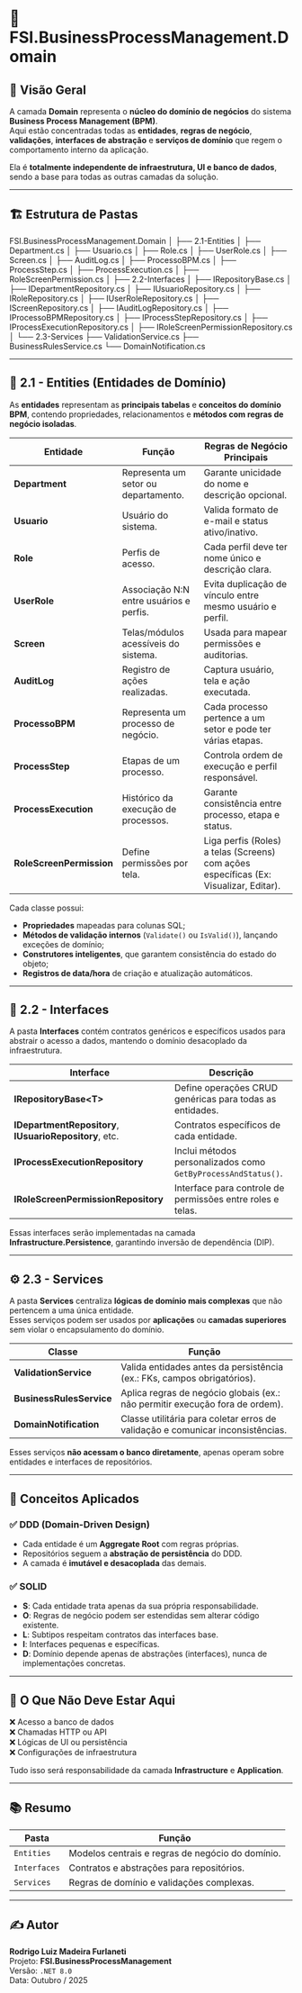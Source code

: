 ﻿# 🧩 FSI.BusinessProcessManagement.Domain

## 📘 Visão Geral

A camada **Domain** representa o **núcleo do domínio de negócios** do sistema **Business Process Management (BPM)**.  
Aqui estão concentradas todas as **entidades**, **regras de negócio**, **validações**, **interfaces de abstração** e **serviços de domínio** que regem o comportamento interno da aplicação.

Ela é **totalmente independente de infraestrutura, UI e banco de dados**, sendo a base para todas as outras camadas da solução.

---

## 🏗️ Estrutura de Pastas

FSI.BusinessProcessManagement.Domain
│
├── 2.1-Entities
│ ├── Department.cs
│ ├── Usuario.cs
│ ├── Role.cs
│ ├── UserRole.cs
│ ├── Screen.cs
│ ├── AuditLog.cs
│ ├── ProcessoBPM.cs
│ ├── ProcessStep.cs
│ ├── ProcessExecution.cs
│ ├── RoleScreenPermission.cs
│
├── 2.2-Interfaces
│ ├── IRepositoryBase.cs
│ ├── IDepartmentRepository.cs
│ ├── IUsuarioRepository.cs
│ ├── IRoleRepository.cs
│ ├── IUserRoleRepository.cs
│ ├── IScreenRepository.cs
│ ├── IAuditLogRepository.cs
│ ├── IProcessoBPMRepository.cs
│ ├── IProcessStepRepository.cs
│ ├── IProcessExecutionRepository.cs
│ ├── IRoleScreenPermissionRepository.cs
│
└── 2.3-Services
├── ValidationService.cs
├── BusinessRulesService.cs
└── DomainNotification.cs


---

## 🧱 2.1 - Entities (Entidades de Domínio)

As **entidades** representam as **principais tabelas** e **conceitos do domínio BPM**, contendo propriedades, relacionamentos e **métodos com regras de negócio isoladas**.

| Entidade | Função | Regras de Negócio Principais |
|-----------|--------|-------------------------------|
| **Department** | Representa um setor ou departamento. | Garante unicidade do nome e descrição opcional. |
| **Usuario** | Usuário do sistema. | Valida formato de e-mail e status ativo/inativo. |
| **Role** | Perfis de acesso. | Cada perfil deve ter nome único e descrição clara. |
| **UserRole** | Associação N:N entre usuários e perfis. | Evita duplicação de vínculo entre mesmo usuário e perfil. |
| **Screen** | Telas/módulos acessíveis do sistema. | Usada para mapear permissões e auditorias. |
| **AuditLog** | Registro de ações realizadas. | Captura usuário, tela e ação executada. |
| **ProcessoBPM** | Representa um processo de negócio. | Cada processo pertence a um setor e pode ter várias etapas. |
| **ProcessStep** | Etapas de um processo. | Controla ordem de execução e perfil responsável. |
| **ProcessExecution** | Histórico da execução de processos. | Garante consistência entre processo, etapa e status. |
| **RoleScreenPermission** | Define permissões por tela. | Liga perfis (Roles) a telas (Screens) com ações específicas (Ex: Visualizar, Editar). |

Cada classe possui:
- **Propriedades** mapeadas para colunas SQL;
- **Métodos de validação internos** (`Validate()` ou `IsValid()`), lançando exceções de domínio;
- **Construtores inteligentes**, que garantem consistência do estado do objeto;
- **Registros de data/hora** de criação e atualização automáticos.

---

## 🧩 2.2 - Interfaces

A pasta **Interfaces** contém contratos genéricos e específicos usados para abstrair o acesso a dados, mantendo o domínio desacoplado da infraestrutura.

| Interface | Descrição |
|------------|------------|
| **IRepositoryBase\<T>** | Define operações CRUD genéricas para todas as entidades. |
| **IDepartmentRepository**, **IUsuarioRepository**, etc. | Contratos específicos de cada entidade. |
| **IProcessExecutionRepository** | Inclui métodos personalizados como `GetByProcessAndStatus()`. |
| **IRoleScreenPermissionRepository** | Interface para controle de permissões entre roles e telas. |

Essas interfaces serão implementadas na camada **Infrastructure.Persistence**, garantindo inversão de dependência (DIP).

---

## ⚙️ 2.3 - Services

A pasta **Services** centraliza **lógicas de domínio mais complexas** que não pertencem a uma única entidade.  
Esses serviços podem ser usados por **aplicações** ou **camadas superiores** sem violar o encapsulamento do domínio.

| Classe | Função |
|--------|--------|
| **ValidationService** | Valida entidades antes da persistência (ex.: FKs, campos obrigatórios). |
| **BusinessRulesService** | Aplica regras de negócio globais (ex.: não permitir execução fora de ordem). |
| **DomainNotification** | Classe utilitária para coletar erros de validação e comunicar inconsistências. |

Esses serviços **não acessam o banco diretamente**, apenas operam sobre entidades e interfaces de repositórios.

---

## 🧠 Conceitos Aplicados

### ✅ DDD (Domain-Driven Design)
- Cada entidade é um **Aggregate Root** com regras próprias.
- Repositórios seguem a **abstração de persistência** do DDD.
- A camada é **imutável e desacoplada** das demais.

### ✅ SOLID
- **S**: Cada entidade trata apenas da sua própria responsabilidade.  
- **O**: Regras de negócio podem ser estendidas sem alterar código existente.  
- **L**: Subtipos respeitam contratos das interfaces base.  
- **I**: Interfaces pequenas e específicas.  
- **D**: Domínio depende apenas de abstrações (interfaces), nunca de implementações concretas.

---

## 🚫 O Que Não Deve Estar Aqui

❌ Acesso a banco de dados  
❌ Chamadas HTTP ou API  
❌ Lógicas de UI ou persistência  
❌ Configurações de infraestrutura  

Tudo isso será responsabilidade da camada **Infrastructure** e **Application**.

---

## 📚 Resumo

| Pasta | Função |
|--------|--------|
| `Entities` | Modelos centrais e regras de negócio do domínio. |
| `Interfaces` | Contratos e abstrações para repositórios. |
| `Services` | Regras de domínio e validações complexas. |

---

## ✍️ Autor
**Rodrigo Luiz Madeira Furlaneti**  
Projeto: **FSI.BusinessProcessManagement**  
Versão: `.NET 8.0`  
Data: Outubro / 2025
